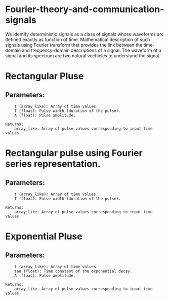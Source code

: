 # Fourier-theory-and-communication-signals
We identify deterministic signals as a class of signals whose waveforms are defined exactly as function of time. Mathematical description of such signals using Fourier transform that provides the link between the time-domain and frequency-domain descriptions of a signal. 
The waveform of a signal and its spectrum are two natural vechicles to understand the signal.

# Rectangular Pluse
## Parameters:
        t (array_like): Array of time values.
        T (float): Pulse width (duration of the pulse).
        A (float): Pulse amplitude.

    Returns:
        array_like: Array of pulse values corresponding to input time values.
# Rectangular pulse using Fourier series representation.
## Parameters:
        t (array_like): Array of time values.
        T (float): Pulse width (duration of the pulse).

    Returns:
        array_like: Array of pulse values corresponding to input time values.
# Exponential Pluse
## Parameters:
        t (array_like): Array of time values.
        tau (float): Time constant of the exponential decay.
        A (float): Pulse amplitude.

    Returns:
        array_like: Array of pulse values corresponding to input time values.
